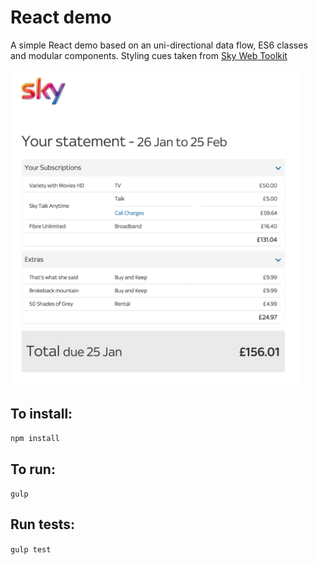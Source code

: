 # React demo
A simple React demo based on an uni-directional data flow, ES6 classes and modular components. Styling cues taken from [Sky Web Toolkit](http://skyglobal.github.io/web-toolkit/) 

<img src="https://github.com/shirazs/react-demo/blob/master/static/landing-page.png" width="460" />

## To install:

`npm install` 

## To run:

`gulp`

## Run tests:

`gulp test`

##
